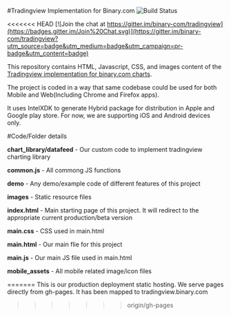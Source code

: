 #Tradingview Implementation for Binary.com ![Build Status](https://travis-ci.org/binary-com/tradingview.svg?branch=master)

<<<<<<< HEAD
[![Join the chat at https://gitter.im/binary-com/tradingview](https://badges.gitter.im/Join%20Chat.svg)](https://gitter.im/binary-com/tradingview?utm_source=badge&utm_medium=badge&utm_campaign=pr-badge&utm_content=badge)

This repository contains HTML, Javascript, CSS, and images content of the [Tradingview implementation for binary.com charts](http://binary-com.github.io/tradingview).

The project is coded in a way that same codebase could be used for both Mobile and Web(Including Chrome and Firefox apps).

It uses IntelXDK to generate Hybrid package for distribution in Apple and Google play store. For now, we are supporting iOS and Android devices only.

#Code/Folder details

<strong>chart_library/datafeed</strong> - Our custom code to implement tradingview charting library

<strong>common.js</strong> - All commong JS functions

<strong>demo</strong> - Any demo/example code of different features of this project

<strong>images</strong> - Static resource files

<strong>index.html</strong> - Main starting page of this project. It will redirect to the appropriate current production/beta version

<strong>main.css</strong> - CSS used in main.html

<strong>main.html</strong> - Our main flie for this project

<strong>main.js</strong> - Our main JS file used in main.html

<strong>mobile_assets</strong> - All mobile related image/icon files

=======
This is our production deployment static hosting. We serve pages directly from gh-pages. It has been mapped to  tradingview.binary.com

>>>>>>> origin/gh-pages
